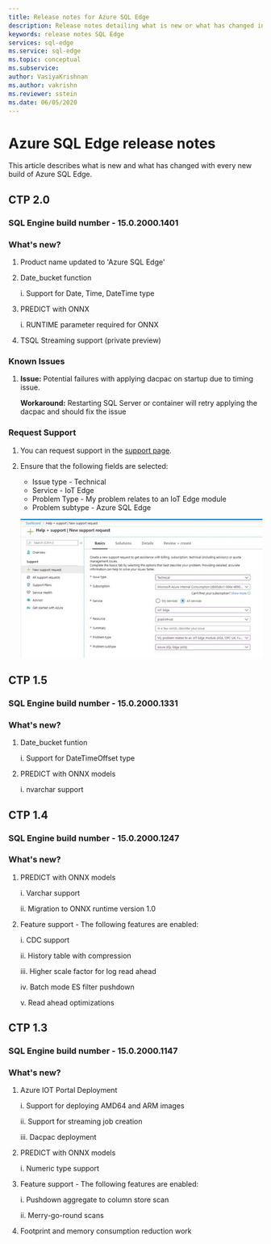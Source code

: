 ```yaml
---
title: Release notes for Azure SQL Edge 
description: Release notes detailing what is new or what has changed in teh Azure SQL Edge images 
keywords: release notes SQL Edge
services: sql-edge
ms.service: sql-edge
ms.topic: conceptual
ms.subservice:
author: VasiyaKrishnan
ms.author: vakrishn
ms.reviewer: sstein
ms.date: 06/05/2020
---
```

# Azure SQL Edge release notes 

This article describes what is new and what has changed with every new build of Azure SQL Edge.

## CTP 2.0 
### SQL Engine build number - 15.0.2000.1401
### What's new?
1. 	Product name updated to 'Azure SQL Edge'
2.  Date_bucket function

    i. 	Support for Date, Time, DateTime type
3.	PREDICT with ONNX
    
    i. 	RUNTIME parameter required for ONNX 
    
4. 	TSQL Streaming support (private preview) 
 
### Known Issues

1. <b>Issue:</b> Potential failures with applying dacpac on startup due to timing issue.

    <b>Workaround:</b> Restarting SQL Server or container will retry applying the dacpac and should fix the issue
### Request Support
1. You can request support in the [support page](https://ms.portal.azure.com/#blade/Microsoft_Azure_Support/HelpAndSupportBlade/newsupportrequest).

4. Ensure that the following fields are selected: 
    * Issue type - Technical 
    * Service - IoT Edge
    * Problem Type - My problem relates to an IoT Edge module
    * Problem subtype - Azure SQL Edge

   ![Sample support ticket](media/get-support/support-ticket.png)

## CTP 1.5
### SQL Engine build number - 15.0.2000.1331
### What's new?
1. Date_bucket funtion
    
    i. Support for DateTimeOffset type
2. PREDICT with ONNX models

    i. nvarchar support
 
## CTP 1.4
### SQL Engine build number - 15.0.2000.1247
### What's new?
1.	PREDICT with ONNX models
 
    i.  Varchar support
    
    ii. Migration to ONNX runtime version 1.0 
2.	Feature support - The following features are enabled:

    i.   CDC support

    ii.  History table with compression

    iii. Higher scale factor for log read ahead

    iv.  Batch mode ES filter pushdown

    v.   Read ahead optimizations
 
## CTP 1.3
### SQL Engine build number - 15.0.2000.1147
### What's new?
1. Azure IOT Portal Deployment 

    i.   Support for deploying AMD64 and ARM images

    ii.  Support for streaming job creation

    iii. Dacpac deployment
2. PREDICT with ONNX models

    i. Numeric type support
3. Feature support - The following features are enabled:

    i.  Pushdown aggregate to column store scan

    ii. Merry-go-round scans
4. Footprint and memory consumption reduction work
